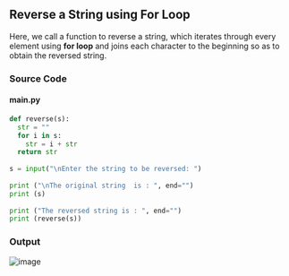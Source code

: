 ## **Reverse a String using For Loop**
Here, we call a function to reverse a string, which iterates through every element using **for loop** and joins each character to the beginning so as to obtain the reversed string.

### **Source Code**
#### **main.py**
```py
def reverse(s):
  str = ""
  for i in s:
    str = i + str
  return str
  
s = input("\nEnter the string to be reversed: ")
  
print ("\nThe original string  is : ", end="")
print (s)
  
print ("The reversed string is : ", end="")
print (reverse(s))
```

### **Output**
![image](https://user-images.githubusercontent.com/44474792/148847443-d9f7b4e4-0029-4e55-a812-cd2178334cea.png)
